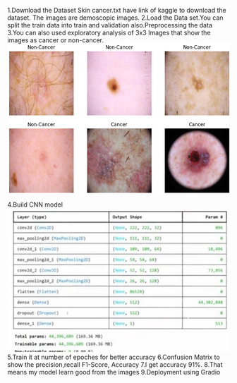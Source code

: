 1.Download the Dataset Skin cancer.txt have link of kaggle to download the dataset. The images are demoscopic images.
2.Load the Data set.You can split the train data into train and validation also.Preprocessing the data 
3.You can also used exploratory analysis of 3x3 Images that show the images as cancer or non-cancer.
![image alt](https://github.com/Jhony000/Skin-cancer-detection/blob/main/Screenshot%20(91).png)

4.Build CNN model
![image alt](https://github.com/Jhony000/Skin-cancer-detection/blob/main/WhatsApp%20Image%20.jpeg)
5.Train it at number of epoches for better accuracy 
6.Confusion Matrix to show the precision,recall F1-Score, Accuracy 
7.I get accuracy 91%.
8.That means my model learn good from the images
9.Deployment using Gradio 
